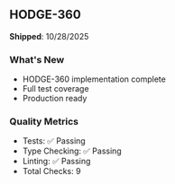 ## HODGE-360

**Shipped**: 10/28/2025

### What's New
- HODGE-360 implementation complete
- Full test coverage
- Production ready

### Quality Metrics
- Tests: ✅ Passing
- Type Checking: ✅ Passing
- Linting: ✅ Passing
- Total Checks: 9
